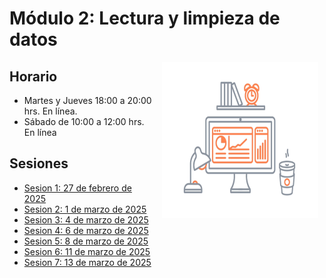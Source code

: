 # Módulo 2: Lectura y limpieza de datos

<img src="imagenes/image.gif" align="right" height="250" width="250" hspace="10">

## Horario

+ Martes y Jueves 18:00 a 20:00 hrs. En línea.
+ Sábado de 10:00 a 12:00 hrs. En línea

## Sesiones 
- [Sesion 1: 27 de febrero de 2025](./sesion01)
- [Sesion 2: 1 de marzo de 2025](./sesion02)
- [Sesion 3: 4 de marzo de 2025](./sesion03)
- [Sesion 4: 6 de marzo de 2025](./sesion04)
- [Sesion 5: 8 de marzo de 2025](./sesion05)
- [Sesion 6: 11 de marzo de 2025](./sesion06)
- [Sesion 7: 13 de marzo de 2025](./sesion07)
